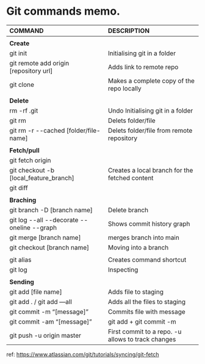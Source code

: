 



# Git commands memo.

| COMMAND                                         | DESCRIPTION                                             |
| :---------------------------------------------- | :------------------------------------------------------ |
|                                                 |                                                         |
| **Create**                                      |                                                         |
| git init                                        | Initialising git in a folder                            |
| git remote add origin [repository url]          | Adds link to remote repo                                |
| git clone                                       | Makes a complete copy of the repo locally               |
|                                                 |                                                         |
| **Delete**                                      |                                                         |   
| rm -rf .git                                     | Undo Initialising git in a folder                       |
| git rm                                          | Delets folder/file                                      |
| git rm -r --cached [folder/file-name]           | Delets folder/file from remote repository               |
|                                                 |                                                         |
| **Fetch/pull**                                  |                                                         |  
| git fetch origin                                |                                                         |
| git checkout -b [local_feature_branch]          | Creates a local branch for the fetched content          |  
| git diff                                        |                                                         |
|                                                 |                                                         |
| **Braching**                                    |                                                         |
| git branch -D [branch name]                     | Delete branch                                           |
| git log --all --decorate --oneline --graph      | Shows commit history graph                              |
| git merge [branch name]                         | merges branch into main                                 |
| git checkout [branch name]                      | Moving into a branch                                    |
|                                                 |                                                         |
| git alias                                       | Creates command shortcut                                |
| git log                                         | Inspecting                                              |
|                                                 |                                                         |
| **Sending**                                     |                                                         |
| git add [file name]                             | Adds file to staging                                    |
| git add . / git add —all                        | Adds all the files to staging                           |
| git commit -m “[message]”                       | Commits file with message                               |
| git commit -am “[message]”                      | git add + git commit -m                                 |
| git  push -u origin master                      | First commit to a repo. -u allows to track changes      |




ref: https://www.atlassian.com/git/tutorials/syncing/git-fetch 
